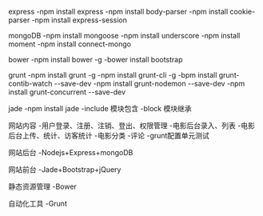 express
 -npm install express
 -npm install body-parser
 -npm install cookie-parser 
 -npm install express-session

mongoDB
 -npm install mongoose
 -npm install underscore
 -npm install moment
 -npm install connect-mongo

bower
 -npm install bower -g
 -bower install bootstrap

grunt
 -npm install grunt -g 
 -npm install grunt-cli -g
 -bpm install grunt-contib-watch --save-dev
 -npm install grunt-nodemon --save-dev
 -npm install grunt-concurrent --save-dev

jade 
 -npm install jade 
 -include  模块包含
 -block    模块继承


网站内容
    -用户登录、注册、注销、登出、权限管理
    -电影后台录入、列表
    -电影后台上传、统计、访客统计
    -电影分类
    -评论
    -grunt配置单元测试


网站后台
    -Nodejs+Express+mongoDB

网站前台
    -Jade+Bootstrap+jQuery

静态资源管理
    -Bower

自动化工具
    -Grunt
